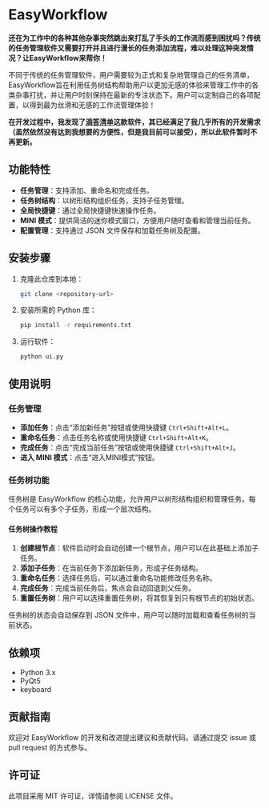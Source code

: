 # EasyWorkflow

**还在为工作中的各种其他杂事突然跳出来打乱了手头的工作流而感到困扰吗？传统的任务管理软件又需要打开并且进行漫长的任务添加流程，难以处理这种突发情况？让EasyWorkflow来帮你！**

不同于传统的任务管理软件，用户需要较为正式和复杂地管理自己的任务清单，EasyWorkflow旨在利用任务树结构帮助用户以更加无感的体验来管理工作中的各类杂事打扰，并让用户时刻保持在最新的专注状态下。用户可以定制自己的各项配置，以得到最为丝滑和无感的工作流管理体验！

**在开发过程中，我发现了[滴答清单](https://dida365.com/home)这款软件，其已经满足了我几乎所有的开发需求（虽然依然没有达到我想要的方便性，但是我目前可以接受），所以此软件暂时不再更新。**

## 功能特性

- **任务管理**：支持添加、重命名和完成任务。
- **任务树结构**：以树形结构组织任务，支持子任务管理。
- **全局快捷键**：通过全局快捷键快速操作任务。
- **MINI 模式**：提供简洁的迷你模式窗口，方便用户随时查看和管理当前任务。
- **配置管理**：支持通过 JSON 文件保存和加载任务树及配置。

## 安装步骤

1. 克隆此仓库到本地：
   ```bash
   git clone <repository-url>
   ```
2. 安装所需的 Python 库：
   ```bash
   pip install -r requirements.txt
   ```
3. 运行软件：
   ```bash
   python ui.py
   ```

## 使用说明

### 任务管理

- **添加任务**：点击“添加新任务”按钮或使用快捷键 `Ctrl+Shift+Alt+L`。
- **重命名任务**：点击任务名称或使用快捷键 `Ctrl+Shift+Alt+K`。
- **完成任务**：点击“完成当前任务”按钮或使用快捷键 `Ctrl+Shift+Alt+J`。
- **进入 MINI 模式**：点击“进入MINI模式”按钮。

### 任务树功能

任务树是 EasyWorkflow 的核心功能，允许用户以树形结构组织和管理任务。每个任务可以有多个子任务，形成一个层次结构。

#### 任务树操作教程

1. **创建根节点**：软件启动时会自动创建一个根节点，用户可以在此基础上添加子任务。
2. **添加子任务**：在当前任务下添加新任务，形成子任务结构。
3. **重命名任务**：选择任务后，可以通过重命名功能修改任务名称。
4. **完成任务**：完成当前任务后，焦点会自动回退到父任务。
5. **重置任务树**：用户可以选择重置任务树，将其恢复到只有根节点的初始状态。

任务树的状态会自动保存到 JSON 文件中，用户可以随时加载和查看任务树的当前状态。

## 依赖项

- Python 3.x
- PyQt5
- keyboard

## 贡献指南

欢迎对 EasyWorkflow 的开发和改进提出建议和贡献代码。请通过提交 issue 或 pull request 的方式参与。

## 许可证

此项目采用 MIT 许可证，详情请参阅 LICENSE 文件。
